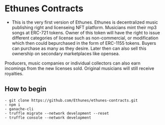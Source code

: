# Ethunes Contracts
- This is the very first version of Ethunes. Ethunes is decentralized music publishing right and licenseing NFT platform. Musicians mint their mp3 songs at ERC-721 tokens. Owner of this token will have the right to issue different categories of license such as non-commercial, or modification which then could bepurchased in the form of ERC-1155 tokens. Buyers can purchase as many as they desire. Later then can also sell this ownership on secondary marketplaces like opensea.

Producers, music companies or individual collectors can also earn incomings from the new licenses sold. Original musicians will still receive royalties.

## How to begin
    - git clone https://github.com/Ethunes/ethunes-contracts.git
    - npm i
    - ganache-cli
    - truffle migrate --network development --reset
    - truffle console --network development
